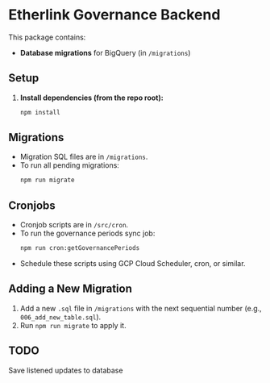 # Etherlink Governance Backend

This package contains:

- **Database migrations** for BigQuery (in `/migrations`)

## Setup

1. **Install dependencies (from the repo root):**
   ```sh
   npm install
   ```

## Migrations

- Migration SQL files are in `/migrations`.
- To run all pending migrations:
  ```sh
  npm run migrate
  ```

## Cronjobs

- Cronjob scripts are in `/src/cron`.
- To run the governance periods sync job:
  ```sh
  npm run cron:getGovernancePeriods
  ```
- Schedule these scripts using GCP Cloud Scheduler, cron, or similar.

## Adding a New Migration

1. Add a new `.sql` file in `/migrations` with the next sequential number (e.g., `006_add_new_table.sql`).
2. Run `npm run migrate` to apply it.


## TODO
Save listened updates to database